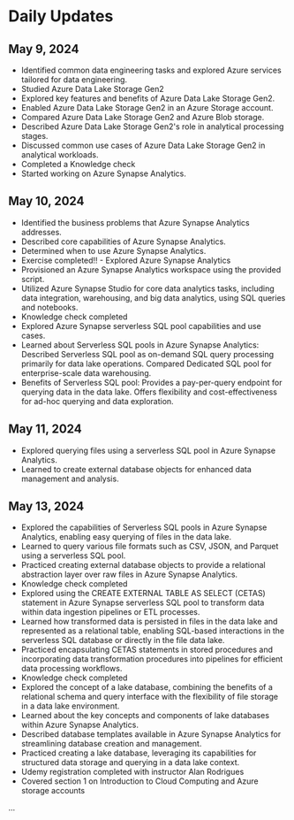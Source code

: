 # Daily Updates

## May 9, 2024
- Identified common data engineering tasks and explored Azure services tailored for data engineering.
- Studied Azure Data Lake Storage Gen2
- Explored key features and benefits of Azure Data Lake Storage Gen2.
- Enabled Azure Data Lake Storage Gen2 in an Azure Storage account.
- Compared Azure Data Lake Storage Gen2 and Azure Blob storage.
- Described Azure Data Lake Storage Gen2's role in analytical processing stages.
- Discussed common use cases of Azure Data Lake Storage Gen2 in analytical workloads.
- Completed a Knowledge check
- Started working on Azure Synapse Analytics.

## May 10, 2024
- Identified the business problems that Azure Synapse Analytics addresses.
- Described core capabilities of Azure Synapse Analytics.
- Determined when to use Azure Synapse Analytics.
- Exercise completed!! - Explored Azure Synapse Analytics
- Provisioned an Azure Synapse Analytics workspace using the provided script.
- Utilized Azure Synapse Studio for core data analytics tasks, including data integration, warehousing, and big data analytics, using SQL queries and notebooks.
- Knowledge check completed
- Explored Azure Synapse serverless SQL pool capabilities and use cases.
- Learned about Serverless SQL pools in Azure Synapse Analytics: Described Serverless SQL pool as on-demand SQL query processing primarily for data lake operations. Compared Dedicated SQL pool for enterprise-scale data warehousing.
- Benefits of Serverless SQL pool: Provides a pay-per-query endpoint for querying data in the data lake. Offers flexibility and cost-effectiveness for ad-hoc querying and data exploration.

## May 11, 2024
- Explored querying files using a serverless SQL pool in Azure Synapse Analytics.
- Learned to create external database objects for enhanced data management and analysis.

## May 13, 2024
- Explored the capabilities of Serverless SQL pools in Azure Synapse Analytics, enabling easy querying of files in the data lake.
- Learned to query various file formats such as CSV, JSON, and Parquet using a serverless SQL pool.
- Practiced creating external database objects to provide a relational abstraction layer over raw files in Azure Synapse Analytics.
- Knowledge check completed
- Explored using the CREATE EXTERNAL TABLE AS SELECT (CETAS) statement in Azure Synapse serverless SQL pool to transform data within data ingestion pipelines or ETL processes.
- Learned how transformed data is persisted in files in the data lake and represented as a relational table, enabling SQL-based interactions in the serverless SQL database or directly in the file data lake.
- Practiced encapsulating CETAS statements in stored procedures and incorporating data transformation procedures into pipelines for efficient data processing workflows.
- Knowledge check completed
- Explored the concept of a lake database, combining the benefits of a relational schema and query interface with the flexibility of file storage in a data lake environment.
- Learned about the key concepts and components of lake databases within Azure Synapse Analytics.
- Described database templates available in Azure Synapse Analytics for streamlining database creation and management.
- Practiced creating a lake database, leveraging its capabilities for structured data storage and querying in a data lake context.
- Udemy registration completed with instructor Alan Rodrigues
- Covered section 1 on  Introduction to Cloud Computing and Azure storage accounts

...
